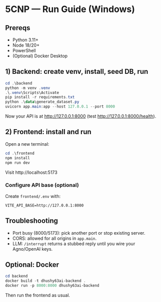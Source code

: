 
# 5CNP — Run Guide (Windows)

## Prereqs
- Python 3.11+
- Node 18/20+
- PowerShell
- (Optional) Docker Desktop

## 1) Backend: create venv, install, seed DB, run
```powershell
cd .\backend
python -m venv .venv
.\.venv\Scripts\Activate
pip install -r requirements.txt
python .\data\generate_dataset.py
uvicorn app.main:app --host 127.0.0.1 --port 8000
```
Now your API is at http://127.0.0.1:8000 (test http://127.0.0.1:8000/health).

## 2) Frontend: install and run
Open a new terminal:
```powershell
cd .\frontend
npm install
npm run dev
```
Visit http://localhost:5173

### Configure API base (optional)
Create `frontend/.env` with:
```
VITE_API_BASE=http://127.0.0.1:8000
```

## Troubleshooting
- Port busy (8000/5173): pick another port or stop existing server.
- CORS: allowed for all origins in `app.main`.
- LLM: `/interrupt` returns a stubbed reply until you wire your Agno/OpenAI keys.

## Optional: Docker
```powershell
cd backend
docker build -t dhushy63ai-backend .
docker run -p 8000:8000 dhushy63ai-backend
```
Then run the frontend as usual.
